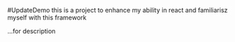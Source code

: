 #UpdateDemo
this is a  project to enhance my ability in react and familiarisz myself with this framework

...for description
